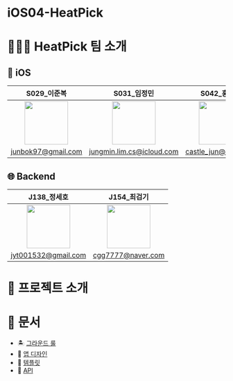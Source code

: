 # iOS04-HeatPick

# 🧑🏻‍💻 HeatPick 팀 소개

## 🍎 iOS
| S029_이준복 | S031_임정민 | S042_홍성준 |
| :--: | :--: | :--: |
| <a href="https://github.com/junbok97"><img src="https://avatars.githubusercontent.com/u/71696675?v=4" width="100"></a> | <a href="https://github.com/jungmin-lim"><img src="https://avatars.githubusercontent.com/u/32038936?v=4" width="100"></a> | <a href="https://github.com/hogumachu"><img src="https://avatars.githubusercontent.com/u/74225754?v=4" width="100"></a>| 
| junbok97@gmail.com | jungmin.lim.cs@icloud.com | castle_jun@daum.net |

## 🌐 Backend
| J138_정세호 | J154_최검기 |
| :--: | :--: |
| <a href="https://github.com/JeongSH1"><img src="https://avatars.githubusercontent.com/u/125888614?v=4" width="100"></a> | <a href="https://github.com/cgg7777"><img src="https://avatars.githubusercontent.com/u/51906365?v=4" width="100"></a> |
| jyt001532@gmail.com | cgg7777@naver.com |


# 🔨 프로젝트 소개

# 📔 문서
- 🏝️ [그라운드 룰](https://github.com/boostcampwm2023/iOS04-HeatPick/wiki/%F0%9F%93%94-%EA%B7%B8%EB%9D%BC%EC%9A%B4%EB%93%9C-%EB%A3%B0)
- 🎨 [앱 디자인](https://www.figma.com/team_invite/redeem/Rdu2CXbnpL6Ut8glMcs7PA)
- 📇 [템플릿](https://github.com/boostcampwm2023/iOS04-HeatPick/wiki/%F0%9F%93%87-%ED%85%9C%ED%94%8C%EB%A6%BF)
- 📝 [API](https://junbok97.notion.site/junbok97/HeatPick-API-5773319977624e3f898bc3952ed6080e)
